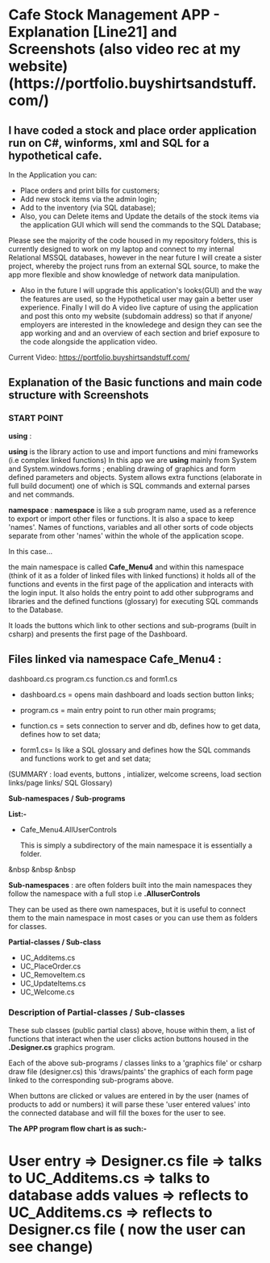 
<h1>Cafe Stock Management APP - Explanation [Line21] and Screenshots (also video rec at my website) (https://portfolio.buyshirtsandstuff.com/)</h1>

## I have coded a stock and place order application run on C#, winforms, xml and SQL for a hypothetical cafe.

In the Application you can: 
* Place orders and print bills for customers;
* Add new stock items via the admin login; 
* Add to the inventory (via SQL database);
* Also, you can Delete items and Update the details of the stock items via the application GUI which will send the commands to the SQL Database;

Please see the majority of the code housed in my repository folders, this is currently designed to work on my laptop and connect to my internal Relational MSSQL databases, however in the near future I will create a sister project, whereby the project runs from an external SQL source, to make the app more flexible and show knowledge of network data manipulation.

* Also in the future I will upgrade this application's looks(GUI) and the way the features are used, so the Hypothetical user may gain a better user experience.  Finally I will do A video live capture of using the application and post this onto my website (subdomain address) so that if anyone/ employers are interested in the knowledege and design they can see the app working and and an overview of each section and brief exposure to the code alongside the application video.

Current Video: https://portfolio.buyshirtsandstuff.com/

## Explanation of the Basic functions and main code structure with Screenshots


### START POINT  ###

**using**  :    

**using** is the library action to use and import functions and mini frameworks (i.e complex linked functions)
In this app we are **using**  mainly  from System and  System.windows.forms  ; enabling drawing of graphics and form defined parameters and objects. System allows extra functions (elaborate in full build document) one of which is SQL commands and external parses and net commands.

**namespace** :  **namespace** is like a sub program name, used as a reference to export or import other files or functions.  It is also a space to keep 'names'. Names of functions, variables and all other sorts of code objects separate from other 'names' within the whole of the application scope.

In this case...

the main namespace is called       **Cafe_Menu4**    and within this namespace (think of it as a folder of linked files with linked functions)  it holds all of the functions and events in the first page of the application and interacts with the login input. It also holds the entry point to add other subprograms and libraries and the defined functions (glossary) for executing SQL commands to the Database.


It loads the buttons which link to other sections and sub-programs (built in csharp) and presents the first page of the Dashboard.

## Files linked via namespace   Cafe_Menu4     :  

dashboard.cs    program.cs function.cs  and 
form1.cs

* dashboard.cs = opens main dashboard and loads section button links;
  
* program.cs = main entry point to run other main programs;
  
* function.cs = sets connection to server and db,  defines how to get data,  defines how to set data;

* form1.cs= Is like a SQL glossary and defines how the SQL commands and functions work to get and set data;


(SUMMARY : load events, buttons , intializer, welcome screens, load section links/page links/ SQL Glossary)


**Sub-namespaces / Sub-programs** 

**List:-**

* Cafe_Menu4.AllUserControls

  This is simply a subdirectory of the main namespace it is essentially a folder.

&nbsp &nbsp &nbsp
  

**Sub-namespaces**  :  are often folders built into the main namespaces they follow the namespace with a full stop  i.e   **.AlluserControls**

They can be used as there own namespaces, but it is useful to connect them to the main namespace in most cases or you can use them as folders for classes.

**Partial-classes / Sub-class**

* UC_Additems.cs
* UC_PlaceOrder.cs
* UC_RemoveItem.cs
* UC_UpdateItems.cs
* UC_Welcome.cs

### Description of Partial-classes / Sub-classes ###

These sub classes (public partial class) above,  house within them,  a list of functions that interact when the user clicks action buttons housed in the    **.Designer.cs**    graphics program.  

Each of the above sub-programs / classes links to a 'graphics file'  or csharp draw file (designer.cs)  this 'draws/paints' the graphics of each form page linked to the corresponding sub-programs above.  

When buttons are clicked or values are entered in by the user (names of products to add or numbers)  it will parse these 'user entered values' into the connected database and will fill the boxes for the user to see.

**The APP program flow chart is as such:-**


# User entry =>  Designer.cs file  =>  talks to  UC_Additems.cs => talks to database adds values => reflects to UC_Additems.cs => reflects to Designer.cs file  ( now the user can see change)





